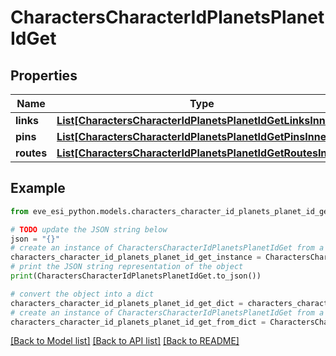 # CharactersCharacterIdPlanetsPlanetIdGet


## Properties

Name | Type | Description | Notes
------------ | ------------- | ------------- | -------------
**links** | [**List[CharactersCharacterIdPlanetsPlanetIdGetLinksInner]**](CharactersCharacterIdPlanetsPlanetIdGetLinksInner.md) |  | 
**pins** | [**List[CharactersCharacterIdPlanetsPlanetIdGetPinsInner]**](CharactersCharacterIdPlanetsPlanetIdGetPinsInner.md) |  | 
**routes** | [**List[CharactersCharacterIdPlanetsPlanetIdGetRoutesInner]**](CharactersCharacterIdPlanetsPlanetIdGetRoutesInner.md) |  | 

## Example

```python
from eve_esi_python.models.characters_character_id_planets_planet_id_get import CharactersCharacterIdPlanetsPlanetIdGet

# TODO update the JSON string below
json = "{}"
# create an instance of CharactersCharacterIdPlanetsPlanetIdGet from a JSON string
characters_character_id_planets_planet_id_get_instance = CharactersCharacterIdPlanetsPlanetIdGet.from_json(json)
# print the JSON string representation of the object
print(CharactersCharacterIdPlanetsPlanetIdGet.to_json())

# convert the object into a dict
characters_character_id_planets_planet_id_get_dict = characters_character_id_planets_planet_id_get_instance.to_dict()
# create an instance of CharactersCharacterIdPlanetsPlanetIdGet from a dict
characters_character_id_planets_planet_id_get_from_dict = CharactersCharacterIdPlanetsPlanetIdGet.from_dict(characters_character_id_planets_planet_id_get_dict)
```
[[Back to Model list]](../README.md#documentation-for-models) [[Back to API list]](../README.md#documentation-for-api-endpoints) [[Back to README]](../README.md)


